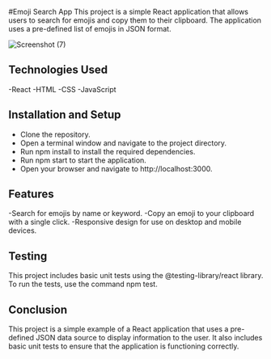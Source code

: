#Emoji Search App
This project is a simple React application that allows users to search for emojis and copy them to their clipboard. 
The application uses a pre-defined list of emojis in JSON format.

![Screenshot (7)](https://user-images.githubusercontent.com/62027425/228961592-66a34247-b780-4ef7-95e2-37e9c5c91855.png)

## Technologies Used
-React
-HTML
-CSS
-JavaScript


## Installation and Setup

- Clone the repository.
- Open a terminal window and navigate to the project directory.
- Run npm install to install the required dependencies.
- Run npm start to start the application.
- Open your browser and navigate to http://localhost:3000.

## Features

-Search for emojis by name or keyword.
-Copy an emoji to your clipboard with a single click.
-Responsive design for use on desktop and mobile devices.

## Testing

This project includes basic unit tests using the @testing-library/react library. To run the tests, use the command npm test.

## Conclusion

This project is a simple example of a React application that uses a pre-defined JSON data source to display information to the user. It also includes basic unit tests to ensure that the application is functioning correctly.
